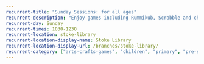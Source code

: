 ```yaml
---
recurrent-title: "Sunday Sessions: for all ages"
recurrent-description: "Enjoy games including Rummikub, Scrabble and chess, play with Lego, do some mindful colouring or simply relax and look at a book. Free refreshments available (donations appreciated). Under 8s must be accompanied."
recurrent-day: Sunday
recurrent-times: 1030-1230
recurrent-location: stoke-library
recurrent-location-display-name: Stoke Library
recurrent-location-display-url: /branches/stoke-library/
recurrent-category: ["arts-crafts-games", "children", "primary", "pre-school"]
---
```

